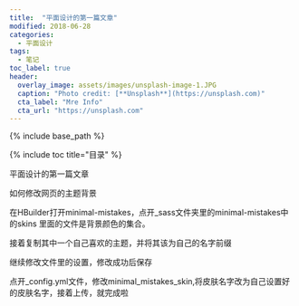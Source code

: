 ```yaml
---
title:  "平面设计的第一篇文章"
modified: 2018-06-28 
categories: 
  - 平面设计
tags:
  - 笔记
toc_label: true
header:
  overlay_image: assets/images/unsplash-image-1.JPG
  caption: "Photo credit: [**Unsplash**](https://unsplash.com)"
  cta_label: "Mre Info"
  cta_url: "https://unsplash.com"
---
```


{% include base_path %}

{% include toc title="目录" %}

平面设计的第一篇文章

如何修改网页的主题背景

在HBuilder打开minimal-mistakes，点开_sass文件夹里的minimal-mistakes中的skins
里面的文件是背景颜色的集合。



接着复制其中一个自己喜欢的主题，并将其该为自己的名字前缀



继续修改文件里的设置，修改成功后保存




点开_config.yml文件，修改minimal_mistakes_skin,将皮肤名字改为自己设置好的皮肤名字，接着上传，就完成啦







